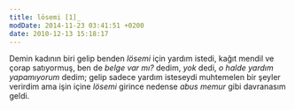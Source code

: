 ```yaml
---
title: lösemi [1]_
modDate: 2014-11-23 03:41:51 +0200
date: 2010-12-13 15:18:17
---
```


Demin kadının biri gelip benden *lösemi* için yardım istedi, kağıt
mendil ve çorap satıyormuş, ben de *belge var mı?* dedim, *yok* dedi, *o
halde yardım yapamıyorum* dedim; gelip sadece yardım isteseydi
muhtemelen bir şeyler verirdim ama işin içine *lösemi* girince nedense
*abus memur* gibi davranasım geldi.

